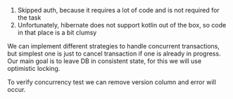 1) Skipped auth, because it requires  a lot of code and is not required for the task
2) Unfortunately, hibernate does not support kotlin out of the box, so code in that place is a bit clumsy

We can implement different strategies to handle concurrent transactions, but simplest one is just to cancel transaction if one is already in progress.
Our main goal is to leave DB in consistent state, for this we will use optimistic locking.

To verify concurrency test we can remove version column and error will occur.